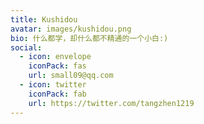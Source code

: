 ```yaml
---
title: Kushidou
avatar: images/kushidou.png
bio: 什么都学，却什么都不精通的一个小白:)
social:
  - icon: envelope
    iconPack: fas
    url: small09@qq.com
  - icon: twitter
    iconPack: fab
    url: https://twitter.com/tangzhen1219
---
```


